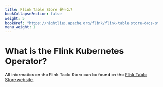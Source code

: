 ```yaml
---
title: Flink Table Store 是什么?
bookCollapseSection: false
weight: 5
bookHref: "https://nightlies.apache.org/flink/flink-table-store-docs-stable/"
menu_weight: 1
---
```

<!--
Licensed to the Apache Software Foundation (ASF) under one
or more contributor license agreements.  See the NOTICE file
distributed with this work for additional information
regarding copyright ownership.  The ASF licenses this file
to you under the Apache License, Version 2.0 (the
"License"); you may not use this file except in compliance
with the License.  You may obtain a copy of the License at

  http://www.apache.org/licenses/LICENSE-2.0

Unless required by applicable law or agreed to in writing,
software distributed under the License is distributed on an
"AS IS" BASIS, WITHOUT WARRANTIES OR CONDITIONS OF ANY
KIND, either express or implied.  See the License for the
specific language governing permissions and limitations
under the License.
-->

# What is the Flink Kubernetes Operator?

All information on the Flink Table Store can be found on the [Flink Table Store website.](https://nightlies.apache.org/flink/flink-table-store-docs-stable/)